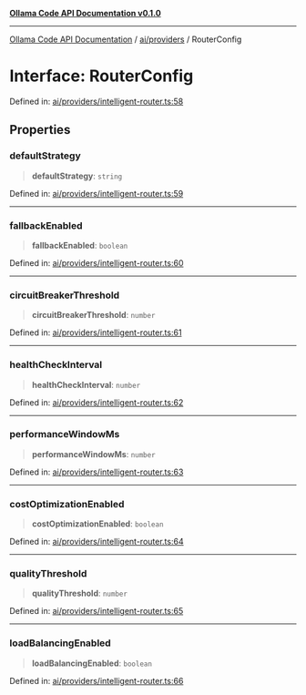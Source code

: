 [**Ollama Code API Documentation v0.1.0**](../../../README.md)

***

[Ollama Code API Documentation](../../../modules.md) / [ai/providers](../README.md) / RouterConfig

# Interface: RouterConfig

Defined in: [ai/providers/intelligent-router.ts:58](https://github.com/erichchampion/ollama-code/blob/5fa5a402f1434a41b466cfc71ab6d619028efab2/ollama-code/src/ai/providers/intelligent-router.ts#L58)

## Properties

### defaultStrategy

> **defaultStrategy**: `string`

Defined in: [ai/providers/intelligent-router.ts:59](https://github.com/erichchampion/ollama-code/blob/5fa5a402f1434a41b466cfc71ab6d619028efab2/ollama-code/src/ai/providers/intelligent-router.ts#L59)

***

### fallbackEnabled

> **fallbackEnabled**: `boolean`

Defined in: [ai/providers/intelligent-router.ts:60](https://github.com/erichchampion/ollama-code/blob/5fa5a402f1434a41b466cfc71ab6d619028efab2/ollama-code/src/ai/providers/intelligent-router.ts#L60)

***

### circuitBreakerThreshold

> **circuitBreakerThreshold**: `number`

Defined in: [ai/providers/intelligent-router.ts:61](https://github.com/erichchampion/ollama-code/blob/5fa5a402f1434a41b466cfc71ab6d619028efab2/ollama-code/src/ai/providers/intelligent-router.ts#L61)

***

### healthCheckInterval

> **healthCheckInterval**: `number`

Defined in: [ai/providers/intelligent-router.ts:62](https://github.com/erichchampion/ollama-code/blob/5fa5a402f1434a41b466cfc71ab6d619028efab2/ollama-code/src/ai/providers/intelligent-router.ts#L62)

***

### performanceWindowMs

> **performanceWindowMs**: `number`

Defined in: [ai/providers/intelligent-router.ts:63](https://github.com/erichchampion/ollama-code/blob/5fa5a402f1434a41b466cfc71ab6d619028efab2/ollama-code/src/ai/providers/intelligent-router.ts#L63)

***

### costOptimizationEnabled

> **costOptimizationEnabled**: `boolean`

Defined in: [ai/providers/intelligent-router.ts:64](https://github.com/erichchampion/ollama-code/blob/5fa5a402f1434a41b466cfc71ab6d619028efab2/ollama-code/src/ai/providers/intelligent-router.ts#L64)

***

### qualityThreshold

> **qualityThreshold**: `number`

Defined in: [ai/providers/intelligent-router.ts:65](https://github.com/erichchampion/ollama-code/blob/5fa5a402f1434a41b466cfc71ab6d619028efab2/ollama-code/src/ai/providers/intelligent-router.ts#L65)

***

### loadBalancingEnabled

> **loadBalancingEnabled**: `boolean`

Defined in: [ai/providers/intelligent-router.ts:66](https://github.com/erichchampion/ollama-code/blob/5fa5a402f1434a41b466cfc71ab6d619028efab2/ollama-code/src/ai/providers/intelligent-router.ts#L66)
